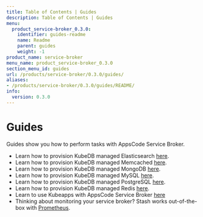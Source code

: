 ```yaml
---
title: Table of Contents | Guides
description: Table of Contents | Guides
menu:
  product_service-broker_0.3.0:
    identifier: guides-readme
    name: Readme
    parent: guides
    weight: -1
product_name: service-broker
menu_name: product_service-broker_0.3.0
section_menu_id: guides
url: /products/service-broker/0.3.0/guides/
aliases:
- /products/service-broker/0.3.0/guides/README/
info:
  version: 0.3.0
---
```


# Guides

Guides show you how to perform tasks with AppsCode Service Broker.

- Learn how to provision KubeDB managed Elasticsearch [here](/products/service-broker/0.3.0/guides/kubedb/elasticsearch).
- Learn how to provision KubeDB managed Memcached [here](/products/service-broker/0.3.0/guides/kubedb/memcached).
- Learn how to provision KubeDB managed MongoDB [here](/products/service-broker/0.3.0/guides/kubedb/mongodb).
- Learn how to provision KubeDB managed MySQL [here](/products/service-broker/0.3.0/guides/kubedb/mysql).
- Learn how to provision KubeDB managed PostgreSQL [here](/products/service-broker/0.3.0/guides/kubedb/postgres).
- Learn how to provision KubeDB managed Redis [here](/products/service-broker/0.3.0/guides/kubedb/redis).
- Learn to use Kubeapps with AppsCode Service Broker [here](/products/service-broker/0.3.0/guides/kubeapps)
- Thinking about monitoring your service broker? Stash works out-of-the-box with [Prometheus](/products/service-broker/0.3.0/guides/monitoring/overview).
